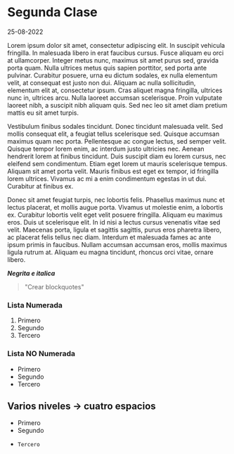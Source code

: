 # Segunda Clase

25-08-2022

Lorem ipsum dolor sit amet, consectetur adipiscing elit. In suscipit vehicula fringilla. In malesuada libero in erat faucibus cursus. Fusce aliquam eu orci at ullamcorper. Integer metus nunc, maximus sit amet purus sed, gravida porta quam. Nulla ultrices metus quis sapien porttitor, sed porta ante pulvinar. Curabitur posuere, urna eu dictum sodales, ex nulla elementum velit, at consequat est justo non dui. Aliquam ac nulla sollicitudin, elementum elit at, consectetur ipsum. Cras aliquet magna fringilla, ultrices nunc in, ultrices arcu. Nulla laoreet accumsan scelerisque. Proin vulputate laoreet nibh, a suscipit nibh aliquam quis. Sed nec leo sit amet diam pretium mattis eu sit amet turpis.

Vestibulum finibus sodales tincidunt. Donec tincidunt malesuada velit. Sed mollis consequat elit, a feugiat tellus scelerisque sed. Quisque accumsan maximus quam nec porta. Pellentesque ac congue lectus, sed semper velit. Quisque tempor lorem enim, ac interdum justo ultricies nec. Aenean hendrerit lorem at finibus tincidunt. Duis suscipit diam eu lorem cursus, nec eleifend sem condimentum. Etiam eget lorem ut mauris scelerisque tempus. Aliquam sit amet porta velit. Mauris finibus est eget ex tempor, id fringilla lorem ultrices. Vivamus ac mi a enim condimentum egestas in ut dui. Curabitur at finibus ex.

Donec sit amet feugiat turpis, nec lobortis felis. Phasellus maximus nunc et lectus placerat, et mollis augue porta. Vivamus ut molestie enim, a lobortis ex. Curabitur lobortis velit eget velit posuere fringilla. Aliquam eu maximus eros. Duis ut scelerisque elit. In id nisi a lectus cursus venenatis vitae sed velit. Maecenas porta, ligula et sagittis sagittis, purus eros pharetra libero, ac placerat felis tellus nec diam. Interdum et malesuada fames ac ante ipsum primis in faucibus. Nullam accumsan accumsan eros, mollis maximus ligula rutrum at. Aliquam eu magna tincidunt, rhoncus orci vitae, ornare libero.

***Negrita e italica***

> "Crear blockquotes"

### Lista Numerada

1. Primero
2. Segundo
3. Tercero

### Lista NO Numerada

- Primero
- Segundo
- Tercero

## Varios niveles -> cuatro espacios

- Primero
- Segundo
-     Tercero
